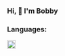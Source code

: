 ### Hi, 👋  I'm Bobby

### Languages:
<div>
  <img src="https://res.cloudinary.com/bmoyni3/image/upload/v1651407478/logos/js_uaxkkd.png" style="width: 20px; height: auto; margin-right: .5rem; float: left;" />
</div>

<!--
**itBme3/itBme3** is a ✨ _special_ ✨ repository because its `README.md` (this file) appears on your GitHub profile.

Here are some ideas to get you started:

- 🔭 I’m currently working on ...
- 🌱 I’m currently learning ...
- 👯 I’m looking to collaborate on ...
- 🤔 I’m looking for help with ...
- 💬 Ask me about ...
- 📫 How to reach me: ...
- 😄 Pronouns: ...
- ⚡ Fun fact: ...
-->
